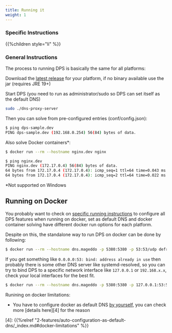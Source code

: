 ```yaml
---
title: Running it
weight: 1
---
```


### Specific Instructions

{{%children style="li"  %}}

### General Instructions
The process to running DPS is basically the same for all platforms:

Download the [latest release][2] for your platform, if no binary available use the jar (requires JRE 19+)

Start DPS (you need to run as administrator/sudo so DPS can set itself as the default DNS)
```bash
sudo ./dns-proxy-server
```

Then you can solve from pre-configured entries (conf/config.json):
```bash
$ ping dps-sample.dev
PING dps-sample.dev (192.168.0.254) 56(84) bytes of data.
```

Also solve Docker containers*:
```bash
$ docker run --rm --hostname nginx.dev nginx

$ ping nginx.dev
PING nginx.dev (172.17.0.4) 56(84) bytes of data.
64 bytes from 172.17.0.4 (172.17.0.4): icmp_seq=1 ttl=64 time=0.043 ms
64 bytes from 172.17.0.4 (172.17.0.4): icmp_seq=2 ttl=64 time=0.022 ms
```

*Not supported on Windows


## Running on Docker

You probably want to check on [specific running instructions][3] to configure all DPS features when running on docker,
set as default DNS and docker container solving have different docker run options for each platform.

Despite on this, the standalone way to run DPS on docker can be done by following:

```bash
$ docker run --rm --hostname dns.mageddo -p 5380:5380 -p 53:53/udp defreitas/dns-proxy-server
```
If you get something like `0.0.0.0:53: bind: address already in use` then probably there is some other DNS server like 
systemd-resolved, so you can try to bind DPS to a specific network interface like `127.0.0.1` or `192.168.x.x`, check
your local interfaces for the best fit.

```bash
$ docker run --rm --hostname dns.mageddo -p 5380:5380 -p 127.0.0.1:53:53/udp defreitas/dns-proxy-server
```

Runining on docker limitations:

* You have to configure docker as default DNS [by yourself][3], you can check more [details here][4] for the reason

[1]: https://github.com/mageddo/dns-proxy-server/issues/326
[2]: https://github.com/mageddo/dns-proxy-server/releases
[3]: #specific-instructions
[4]: {{%relref "2-features/auto-configuration-as-default-dns/_index.md#docker-limitations" %}}

